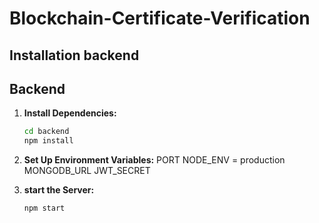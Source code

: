 # Blockchain-Certificate-Verification


## Installation backend
## Backend

1. **Install Dependencies:**
   ```bash
   cd backend
   npm install

2. **Set Up Environment Variables:**
    PORT
    NODE_ENV = production
    MONGODB_URL
    JWT_SECRET
   
3. **start the Server:**
    ```bash
    npm start
